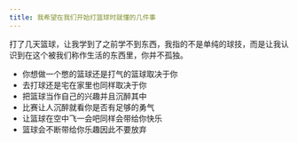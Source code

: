 ```yaml
---
title: 我希望在我们开始打篮球时就懂的几件事
---
```

打了几天篮球，让我学到了之前学不到东西，我指的不是单纯的球技，而是让我认识到在这个被我们称作生活的东西里，你并不孤独。

* 你想做一个憋的篮球还是打气的篮球取决于你
* 去打球还是宅在家里也同样取决于你
* 把篮球当作自己的兴趣并且沉醉其中
* 比赛让人沉醉就看你是否有足够的勇气
* 让篮球在空中飞一会吧同样会带给你快乐
* 篮球会不断带给你乐趣因此不要放弃
